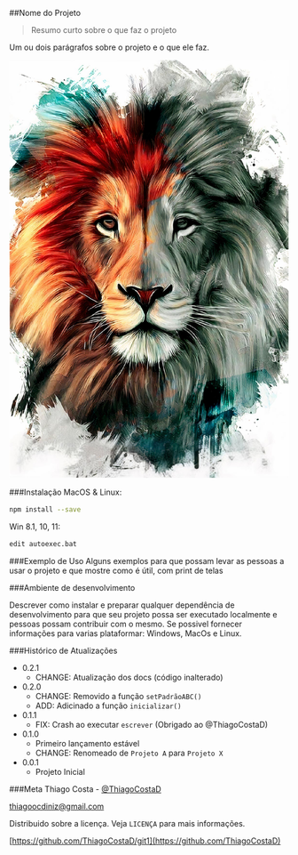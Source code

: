 ##Nome do Projeto
>Resumo curto sobre o que faz o projeto

Um ou dois parágrafos sobre o projeto e o que ele faz.

![](Leão.jpg)

###Instalação
MacOS & Linux:

```sh
npm install --save
```

Win 8.1, 10, 11:

```sh
edit autoexec.bat
```

###Exemplo de Uso
Alguns exemplos para que 
possam levar as pessoas 
a usar o projeto e que mostre como é útil, 
com print de telas

###Ambiente de desenvolvimento

Descrever como instalar e preparar qualquer dependência de desenvolvimento para que seu projeto possa ser executado localmente e pessoas possam contribuir com o mesmo.
Se possivel fornecer informações para varias plataformar: Windows, MacOs e Linux.

###Histórico de Atualizações

* 0.2.1
    * CHANGE:  Atualização dos docs (código inalterado)
* 0.2.0
    * CHANGE:  Removido a função `setPadrãoABC()`
    * ADD: Adicinado a função `inicializar()`
* 0.1.1
    * FIX: Crash ao executar `escrever` (Obrigado ao @ThiagoCostaD)
* 0.1.0
    * Primeiro lançamento estável
    * CHANGE: Renomeado de `Projeto A` para `Projeto X`
* 0.0.1
    * Projeto Inicial

###Meta
Thiago Costa - [@ThiagoCostaD](https://twitter.com/CostaThiagoD)

thiagoocdiniz@gmail.com

Distribuido sobre a licença.
Veja `LICENÇA` para mais informações.

[https://github.com/ThiagoCostaD/git1](https://github.com/ThiagoCostaD)
